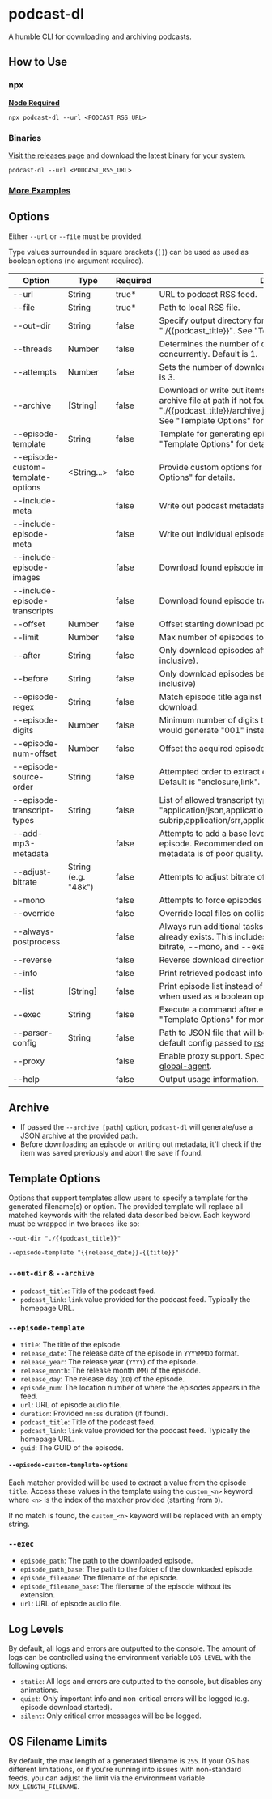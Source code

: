 # podcast-dl

A humble CLI for downloading and archiving podcasts.

## How to Use

### npx

**[Node Required](https://nodejs.org/en/)**

`npx podcast-dl --url <PODCAST_RSS_URL>`

### Binaries

[Visit the releases page](https://github.com/lightpohl/podcast-dl/releases) and download the latest binary for your system.

`podcast-dl --url <PODCAST_RSS_URL>`

### [More Examples](./docs/examples.md)

## Options

Either `--url` or `--file` must be provided.

Type values surrounded in square brackets (`[]`) can be used as used as boolean options (no argument required).

| Option                            | Type                | Required | Description                                                                                                                                                                                                                 |
| --------------------------------- | ------------------- | -------- | --------------------------------------------------------------------------------------------------------------------------------------------------------------------------------------------------------------------------- |
| --url                             | String              | true\*   | URL to podcast RSS feed.                                                                                                                                                                                                    |
| --file                            | String              | true\*   | Path to local RSS file.                                                                                                                                                                                                     |
| --out-dir                         | String              | false    | Specify output directory for episodes and metadata. Defaults to "./{{podcast_title}}". See "Template Options" for more details.                                                                                             |
| --threads                         | Number              | false    | Determines the number of downloads that will happen concurrently. Default is 1.                                                                                                                                             |
| --attempts                        | Number              | false    | Sets the number of download attempts per individual file. Default is 3.                                                                                                                                                     |
| --archive                         | [String]            | false    | Download or write out items not listed in archive file. Generates archive file at path if not found. Defaults to "./{{podcast_title}}/archive.json" when used as a boolean option. See "Template Options" for more details. |
| --episode-template                | String              | false    | Template for generating episode related filenames. See "Template Options" for details.                                                                                                                                      |
| --episode-custom-template-options | <String...>         | false    | Provide custom options for the episode template. See "Template Options" for details.                                                                                                                                        |
| --include-meta                    |                     | false    | Write out podcast metadata to JSON.                                                                                                                                                                                         |
| --include-episode-meta            |                     | false    | Write out individual episode metadata **to** JSON.                                                                                                                                                                          |
| --include-episode-images          |                     | false    | Download found episode images.                                                                                                                                                                                              |
| --include-episode-transcripts     |                     | false    | Download found episode transcripts.                                                                                                                                                                                         |
| --offset                          | Number              | false    | Offset starting download position. Default is 0.                                                                                                                                                                            |
| --limit                           | Number              | false    | Max number of episodes to download. Downloads all by default.                                                                                                                                                               |
| --after                           | String              | false    | Only download episodes after this date (i.e. MM/DD/YYY, inclusive).                                                                                                                                                         |
| --before                          | String              | false    | Only download episodes before this date (i.e. MM/DD/YYY, inclusive)                                                                                                                                                         |
| --episode-regex                   | String              | false    | Match episode title against provided regex before starting download.                                                                                                                                                        |
| --episode-digits                  | Number              | false    | Minimum number of digits to use for episode numbering (e.g. 3 would generate "001" instead of "1"). Default is 0.                                                                                                           |
| --episode-num-offset              | Number              | false    | Offset the acquired episode number. Default is 0.                                                                                                                                                                           |
| --episode-source-order            | String              | false    | Attempted order to extract episode audio URL from RSS feed. Default is "enclosure,link".                                                                                                                                    |
| --episode-transcript-types        | String              | false    | List of allowed transcript types in preferred order. Default is "application/json,application/x-subrip,application/srr,application/srt,text/vtt,text/html,text/plain".                                                      |
| --add-mp3-metadata                |                     | false    | Attempts to add a base level of episode metadata to each episode. Recommended only in cases where the original metadata is of poor quality. (**ffmpeg required**)                                                           |
| --adjust-bitrate                  | String (e.g. "48k") | false    | Attempts to adjust bitrate of episodes. (**ffmpeg required**)                                                                                                                                                               |
| --mono                            |                     | false    | Attempts to force episodes into mono. (**ffmpeg required**)                                                                                                                                                                 |
| --override                        |                     | false    | Override local files on collision.                                                                                                                                                                                          |
| --always-postprocess              |                     | false    | Always run additional tasks on the file regardless if the file already exists. This includes --add-mp3-metadata, --adjust-bitrate, --mono, and --exec.                                                                      |
| --reverse                         |                     | false    | Reverse download direction and start at last RSS item.                                                                                                                                                                      |
| --info                            |                     | false    | Print retrieved podcast info instead of downloading.                                                                                                                                                                        |
| --list                            | [String]            | false    | Print episode list instead of downloading. Defaults to "table" when used as a boolean option. "json" is also supported.                                                                                                     |
| --exec                            | String              | false    | Execute a command after each episode is downloaded. See "Template Options" for more details.                                                                                                                                |
| --parser-config                   | String              | false    | Path to JSON file that will be parsed and used to override the default config passed to [rss-parser](https://github.com/rbren/rss-parser#xml-options).                                                                      |
| --proxy                           |                     | false    | Enable proxy support. Specify environment variables listed by [global-agent](https://github.com/gajus/global-agent#environment-variables).                                                                                  |
| --help                            |                     | false    | Output usage information.                                                                                                                                                                                                   |

## Archive

- If passed the `--archive [path]` option, `podcast-dl` will generate/use a JSON archive at the provided path.
- Before downloading an episode or writing out metadata, it'll check if the item was saved previously and abort the save if found.

## Template Options

Options that support templates allow users to specify a template for the generated filename(s) or option. The provided template will replace all matched keywords with the related data described below. Each keyword must be wrapped in two braces like so:

`--out-dir "./{{podcast_title}}"`

`--episode-template "{{release_date}}-{{title}}"`

### `--out-dir` & `--archive`

- `podcast_title`: Title of the podcast feed.
- `podcast_link`: `link` value provided for the podcast feed. Typically the homepage URL.

### `--episode-template`

- `title`: The title of the episode.
- `release_date`: The release date of the episode in `YYYYMMDD` format.
- `release_year`: The release year (`YYYY`) of the episode.
- `release_month`: The release month (`MM`) of the episode.
- `release_day`: The release day (`DD`) of the episode.
- `episode_num`: The location number of where the episodes appears in the feed.
- `url`: URL of episode audio file.
- `duration`: Provided `mm:ss` duration (if found).
- `podcast_title`: Title of the podcast feed.
- `podcast_link`: `link` value provided for the podcast feed. Typically the homepage URL.
- `guid`: The GUID of the episode.

#### `--episode-custom-template-options`

Each matcher provided will be used to extract a value from the episode `title`. Access these values in the template using the `custom_<n>` keyword where `<n>` is the index of the matcher provided (starting from `0`).

If no match is found, the `custom_<n>` keyword will be replaced with an empty string.

### `--exec`

- `episode_path`: The path to the downloaded episode.
- `episode_path_base`: The path to the folder of the downloaded episode.
- `episode_filename`: The filename of the episode.
- `episode_filename_base`: The filename of the episode without its extension.
- `url`: URL of episode audio file.

## Log Levels

By default, all logs and errors are outputted to the console. The amount of logs can be controlled using the environment variable `LOG_LEVEL` with the following options:

- `static`: All logs and errors are outputted to the console, but disables any animations.
- `quiet`: Only important info and non-critical errors will be logged (e.g. episode download started).
- `silent`: Only critical error messages will be be logged.

## OS Filename Limits

By default, the max length of a generated filename is `255`. If your OS has different limitations, or if you're running into issues with non-standard feeds, you can adjust the limit via the environment variable `MAX_LENGTH_FILENAME`.
